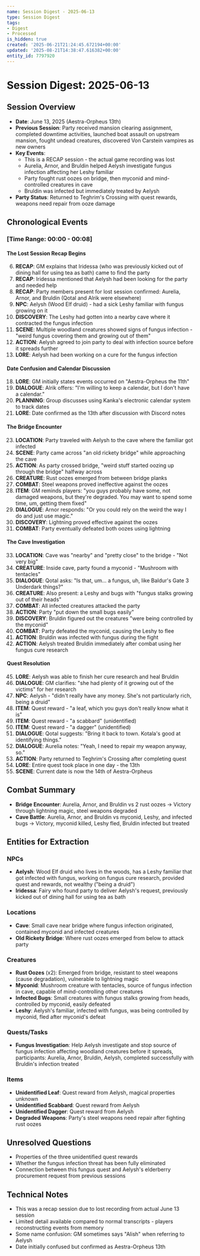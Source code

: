 ```yaml
---
name: Session Digest - 2025-06-13
type: Session Digest
tags:
- Digest
- Processed
is_hidden: true
created: '2025-06-21T21:24:45.672194+00:00'
updated: '2025-08-21T14:38:47.616382+00:00'
entity_id: 7797920
---
```


# Session Digest: 2025-06-13

## Session Overview
- **Date**: June 13, 2025 (Aestra-Orpheus 13th)
- **Previous Session**: Party received mansion clearing assignment, completed downtime activities, launched boat assault on upstream mansion, fought undead creatures, discovered Von Carstein vampires as new owners
- **Key Events**: 
  - This is a RECAP session - the actual game recording was lost
  - Aurelia, Arnor, and Bruldin helped Aelysh investigate fungus infection affecting her Leshy familiar
  - Party fought rust oozes on bridge, then myconid and mind-controlled creatures in cave
  - Bruldin was infected but immediately treated by Aelysh
- **Party Status**: Returned to Teghrim's Crossing with quest rewards, weapons need repair from ooze damage

## Chronological Events

### [Time Range: 00:00 - 00:08]

#### The Lost Session Recap Begins
6. **RECAP**: GM explains that Iridessa (who was previously kicked out of dining hall for using tea as bath) came to find the party
7. **RECAP**: Iridessa mentioned that Aelysh had been looking for the party and needed help
11. **RECAP**: Party members present for lost session confirmed: Aurelia, Arnor, and Bruldin (Qotal and Alrik were elsewhere)
12. **NPC**: Aelysh (Wood Elf druid) - had a sick Leshy familiar with fungus growing on it
13. **DISCOVERY**: The Leshy had gotten into a nearby cave where it contracted the fungus infection
14. **SCENE**: Multiple woodland creatures showed signs of fungus infection - "weird fungus covering them and growing out of them"
15. **ACTION**: Aelysh agreed to join party to deal with infection source before it spreads further
16. **LORE**: Aelysh had been working on a cure for the fungus infection

#### Date Confusion and Calendar Discussion
18. **LORE**: GM initially states events occurred on "Aestra-Orpheus the 11th"
20. **DIALOGUE**: Alrik offers: "I'm willing to keep a calendar, but I don't have a calendar."
21. **PLANNING**: Group discusses using Kanka's electronic calendar system to track dates
22. **LORE**: Date confirmed as the 13th after discussion with Discord notes

#### The Bridge Encounter
23. **LOCATION**: Party traveled with Aelysh to the cave where the familiar got infected
24. **SCENE**: Party came across "an old rickety bridge" while approaching the cave
25. **ACTION**: As party crossed bridge, "weird stuff started oozing up through the bridge" halfway across
26. **CREATURE**: Rust oozes emerged from between bridge planks
27. **COMBAT**: Steel weapons proved ineffective against the oozes
28. **ITEM**: GM reminds players: "you guys probably have some, not damaged weapons, but they're degraded. You may want to spend some time, um, getting them fixed"
30. **DIALOGUE**: Arnor responds: "Or you could rely on the weird the way I do and just use magic."
31. **DISCOVERY**: Lightning proved effective against the oozes
32. **COMBAT**: Party eventually defeated both oozes using lightning

#### The Cave Investigation
33. **LOCATION**: Cave was "nearby" and "pretty close" to the bridge - "Not very big"
34. **CREATURE**: Inside cave, party found a myconid - "Mushroom with tentacles"
35. **DIALOGUE**: Qotal asks: "Is that, um... a fungus, uh, like Baldur's Gate 3 Underdark things?"
36. **CREATURE**: Also present: a Leshy and bugs with "fungus stalks growing out of their heads"
37. **COMBAT**: All infected creatures attacked the party
39. **ACTION**: Party "put down the small bugs easily"
40. **DISCOVERY**: Bruldin figured out the creatures "were being controlled by the myconid"
41. **COMBAT**: Party defeated the myconid, causing the Leshy to flee
42. **ACTION**: Bruldin was infected with fungus during the fight
43. **ACTION**: Aelysh treated Bruldin immediately after combat using her fungus cure research

#### Quest Resolution
45. **LORE**: Aelysh was able to finish her cure research and heal Bruldin
46. **DIALOGUE**: GM clarifies: "she had plenty of it growing out of the victims" for her research
47. **NPC**: Aelysh - "didn't really have any money. She's not particularly rich, being a druid"
48. **ITEM**: Quest reward - "a leaf, which you guys don't really know what it is"
49. **ITEM**: Quest reward - "a scabbard" (unidentified)
50. **ITEM**: Quest reward - "a dagger" (unidentified)
51. **DIALOGUE**: Qotal suggests: "Bring it back to town. Kotala's good at identifying things."
52. **DIALOGUE**: Aurelia notes: "Yeah, I need to repair my weapon anyway, so."
53. **ACTION**: Party returned to Teghrim's Crossing after completing quest
54. **LORE**: Entire quest took place in one day - the 13th
55. **SCENE**: Current date is now the 14th of Aestra-Orpheus

## Combat Summary
- **Bridge Encounter**: Aurelia, Arnor, and Bruldin vs 2 rust oozes → Victory through lightning magic, steel weapons degraded
- **Cave Battle**: Aurelia, Arnor, and Bruldin vs myconid, Leshy, and infected bugs → Victory, myconid killed, Leshy fled, Bruldin infected but treated

## Entities for Extraction

### NPCs
- **Aelysh**: Wood Elf druid who lives in the woods, has a Leshy familiar that got infected with fungus, working on fungus cure research, provided quest and rewards, not wealthy ("being a druid")
- **Iridessa**: Fairy who found party to deliver Aelysh's request, previously kicked out of dining hall for using tea as bath

### Locations
- **Cave**: Small cave near bridge where fungus infection originated, contained myconid and infected creatures
- **Old Rickety Bridge**: Where rust oozes emerged from below to attack party

### Creatures
- **Rust Oozes** (x2): Emerged from bridge, resistant to steel weapons (cause degradation), vulnerable to lightning magic
- **Myconid**: Mushroom creature with tentacles, source of fungus infection in cave, capable of mind-controlling other creatures
- **Infected Bugs**: Small creatures with fungus stalks growing from heads, controlled by myconid, easily defeated
- **Leshy**: Aelysh's familiar, infected with fungus, was being controlled by myconid, fled after myconid's defeat

### Quests/Tasks
- **Fungus Investigation**: Help Aelysh investigate and stop source of fungus infection affecting woodland creatures before it spreads, participants: Aurelia, Arnor, Bruldin, Aelysh, completed successfully with Bruldin's infection treated

### Items
- **Unidentified Leaf**: Quest reward from Aelysh, magical properties unknown
- **Unidentified Scabbard**: Quest reward from Aelysh  
- **Unidentified Dagger**: Quest reward from Aelysh
- **Degraded Weapons**: Party's steel weapons need repair after fighting rust oozes

## Unresolved Questions
- Properties of the three unidentified quest rewards
- Whether the fungus infection threat has been fully eliminated
- Connection between this fungus quest and Aelysh's elderberry procurement request from previous sessions

## Technical Notes
- This was a recap session due to lost recording from actual June 13 session
- Limited detail available compared to normal transcripts - players reconstructing events from memory
- Some name confusion: GM sometimes says "Alish" when referring to Aelysh
- Date initially confused but confirmed as Aestra-Orpheus 13th